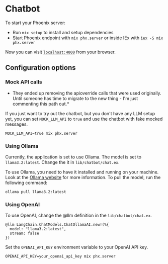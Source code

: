 # Chatbot

To start your Phoenix server:

- Run `mix setup` to install and setup dependencies
- Start Phoenix endpoint with `mix phx.server` or inside IEx with `iex -S mix phx.server`

Now you can visit [`localhost:4000`](http://localhost:4000) from your browser.

## Configuration options

### Mock API calls

- They ended up removing the apioverride calls that were used originally. Until someone has time to migrate to the new thing - I'm just commenting this path out.\*

If you just want to try out the chatbot, but you don't have any LLM setup yet, you can set `MOCK_LLM_API` to `true` and use the chatbot with fake mocked messages.

```
MOCK_LLM_API=true mix phx.server
```

### Using Ollama

Currently, the application is set to use Ollama. The model is set to `llama3.2:latest`. Change the it in `lib/chatbot/chat.ex`.

To use Ollama, you need to have it installed and running on your machine. Look at the [Ollama website](https://ollama.com/) for more information. To pull the model, run the following command:

```
ollama pull llama3.2:latest
```

### Using OpenAI

To use OpenAI, change the @llm definition in the `lib/chatbot/chat.ex`.

```
@llm LangChain.ChatModels.ChatOllamaAI.new!(%{
  model: "llama3.2:latest",
  stream: false
})
```

Set the `OPENAI_API_KEY` environment variable to your OpenAI API key.

```
OPENAI_API_KEY=your_openai_api_key mix phx.server
```
